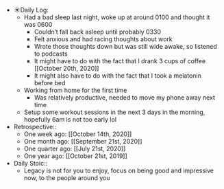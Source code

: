 - ☀️Daily Log:
    - Had a bad sleep last night, woke up at around 0100 and thought it was 0600
        - Couldn’t fall back asleep until probably 0330
        - Felt anxious and had racing thoughts about work
        - Wrote those thoughts down but was still wide awake, so listened to podcasts
        - It might have to do with the fact that I drank 3 cups of coffee [[October 20th, 2020]]
        - It might also have to do with the fact that I took a melatonin before bed
    - Working from home for the first time
        - Was relatively productive, needed to move my phone away next time
    - Setup some workout sessions in the next 3 days in the morning, hopefully 6am is not too early lol
- Retrospective::
    - One week ago: [[October 14th, 2020]]
    - One month ago: [[September 21st, 2020]]
    - One quarter ago: [[July 21st, 2020]]
    - One year ago: [[October 21st, 2019]]
- Daily Stoic::
    - Legacy is not for you to enjoy, focus on being good and impressive now, to the people around you
